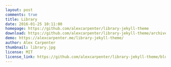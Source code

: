 ```yaml
---
layout: post
comments: true
title: Library
date: 2016-01-25 10:11:00
homepage: https://github.com/alexcarpenter/library-jekyll-theme
download: https://github.com/alexcarpenter/library-jekyll-theme/archive/gh-pages.zip
demo: https://alexcarpenter.me/library-jekyll-theme/
author: Alex Carpenter
thumbnail: library.jpg
license: MIT
license_link: https://github.com/alexcarpenter/library-jekyll-theme/blob/gh-pages/LICENSE
---
```

